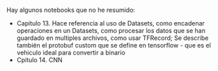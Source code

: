 Hay algunos notebooks que no he resumido:
- Capitulo 13. Hace referencia al uso de Datasets, como encadenar operaciones en un Datasets, como procesar los datos que se han guardado en multiples archivos, como usar TFRecord; Se describe también el protobuf custom que se define en tensorflow - que es el vehiculo ideal para convertir a binario
- Cpitulo 14. CNN
